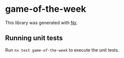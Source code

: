 # game-of-the-week

This library was generated with [Nx](https://nx.dev).

## Running unit tests

Run `nx test game-of-the-week` to execute the unit tests.

